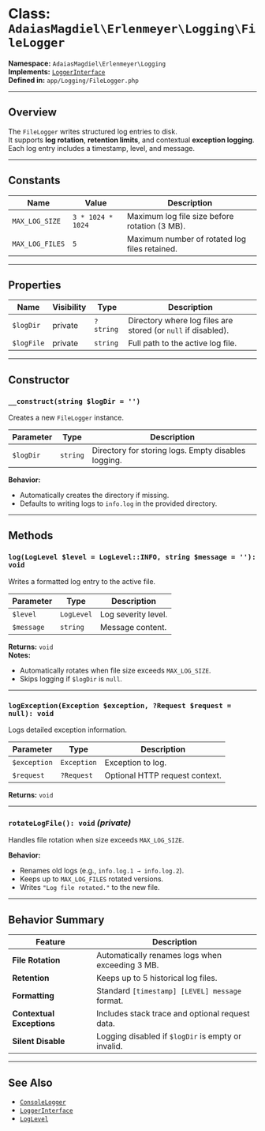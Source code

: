 # Class: `AdaiasMagdiel\Erlenmeyer\Logging\FileLogger`

**Namespace:** `AdaiasMagdiel\Erlenmeyer\Logging`  
**Implements:** [`LoggerInterface`](./LoggerInterface.md)  
**Defined in:** `app/Logging/FileLogger.php`

---

## Overview

The `FileLogger` writes structured log entries to disk.  
It supports **log rotation**, **retention limits**, and contextual **exception logging**.  
Each log entry includes a timestamp, level, and message.

---

## Constants

| Name            | Value             | Description                                   |
| --------------- | ----------------- | --------------------------------------------- |
| `MAX_LOG_SIZE`  | `3 * 1024 * 1024` | Maximum log file size before rotation (3 MB). |
| `MAX_LOG_FILES` | `5`               | Maximum number of rotated log files retained. |

---

## Properties

| Name       | Visibility | Type      | Description                                                   |
| ---------- | ---------- | --------- | ------------------------------------------------------------- |
| `$logDir`  | private    | `?string` | Directory where log files are stored (or `null` if disabled). |
| `$logFile` | private    | `string`  | Full path to the active log file.                             |

---

## Constructor

### `__construct(string $logDir = '')`

Creates a new `FileLogger` instance.

| Parameter | Type     | Description                                         |
| --------- | -------- | --------------------------------------------------- |
| `$logDir` | `string` | Directory for storing logs. Empty disables logging. |

**Behavior:**

- Automatically creates the directory if missing.
- Defaults to writing logs to `info.log` in the provided directory.

---

## Methods

### `log(LogLevel $level = LogLevel::INFO, string $message = ''): void`

Writes a formatted log entry to the active file.

| Parameter  | Type       | Description         |
| ---------- | ---------- | ------------------- |
| `$level`   | `LogLevel` | Log severity level. |
| `$message` | `string`   | Message content.    |

**Returns:** `void`  
**Notes:**

- Automatically rotates when file size exceeds `MAX_LOG_SIZE`.
- Skips logging if `$logDir` is `null`.

---

### `logException(Exception $exception, ?Request $request = null): void`

Logs detailed exception information.

| Parameter    | Type        | Description                    |
| ------------ | ----------- | ------------------------------ |
| `$exception` | `Exception` | Exception to log.              |
| `$request`   | `?Request`  | Optional HTTP request context. |

**Returns:** `void`

---

### `rotateLogFile(): void` _(private)_

Handles file rotation when size exceeds `MAX_LOG_SIZE`.

**Behavior:**

- Renames old logs (e.g., `info.log.1 → info.log.2`).
- Keeps up to `MAX_LOG_FILES` rotated versions.
- Writes `"Log file rotated."` to the new file.

---

## Behavior Summary

| Feature                   | Description                                        |
| ------------------------- | -------------------------------------------------- |
| **File Rotation**         | Automatically renames logs when exceeding 3 MB.    |
| **Retention**             | Keeps up to 5 historical log files.                |
| **Formatting**            | Standard `[timestamp] [LEVEL] message` format.     |
| **Contextual Exceptions** | Includes stack trace and optional request data.    |
| **Silent Disable**        | Logging disabled if `$logDir` is empty or invalid. |

---

## See Also

- [`ConsoleLogger`](./ConsoleLogger.md)
- [`LoggerInterface`](./LoggerInterface.md)
- [`LogLevel`](./LogLevel.md)
